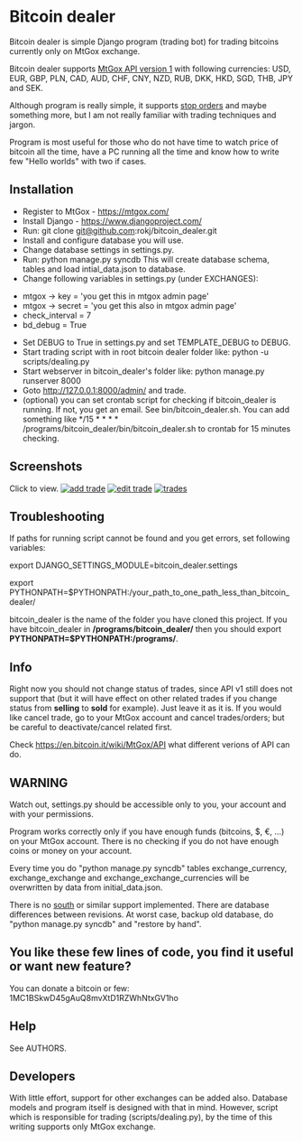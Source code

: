 Bitcoin dealer
==============

Bitcoin dealer is simple Django program (trading bot) for trading bitcoins currently only on MtGox exchange. 

Bitcoin dealer supports [MtGox API version 1](https://en.bitcoin.it/wiki/MtGox/API/HTTP/v1) with following currencies:
USD, EUR, GBP, PLN, CAD, AUD, CHF, CNY, NZD, RUB, DKK, HKD, SGD, THB, JPY and SEK.

Although program is really simple, it supports [stop orders](https://en.wikipedia.org/wiki/Order_%28exchange%29#Stop_orders) and maybe something more, but I am not really familiar with trading techniques and jargon.

Program is most useful for those who do not have time to watch price of bitcoin all the time, have a PC running all the time and know how to write few "Hello worlds" with two if cases.

Installation
------------
* Register to MtGox - https://mtgox.com/
* Install Django - https://www.djangoproject.com/
* Run: git clone git@github.com:rokj/bitcoin_dealer.git
* Install and configure database you will use.
* Change database settings in settings.py.
* Run: python manage.py syncdb This will create database schema, tables and load intial_data.json to database.
* Change following variables in settings.py (under EXCHANGES):
 - mtgox -> key = 'you get this in mtgox admin page'
 - mtgox -> secret = 'you get this also in mtgox admin page'
 - check_interval = 7
 - bd_debug = True
* Set DEBUG to True in settings.py and set TEMPLATE_DEBUG to DEBUG.
* Start trading script with in root bitcoin dealer folder like:
  python -u scripts/dealing.py
* Start webserver in bitcoin_dealer's folder like:
  python manage.py runserver 8000
* Goto http://127.0.0.1:8000/admin/ and trade.
* (optional) you can set crontab script for checking if bitcoin_dealer is running. If not, you get an email. See bin/bitcoin_dealer.sh. You can add something like */15 * * * * /programs/bitcoin_dealer/bin/bitcoin_dealer.sh to crontab for 15 minutes checking.

Screenshots
-----------

Click to view.
[![add trade](https://github.com/rokj/bitcoin_dealer/raw/master/screenshots/trade-1.png)](https://github.com/rokj/bitcoin_dealer/raw/master/screenshots/trade-1.png)
[![edit trade](https://github.com/rokj/bitcoin_dealer/raw/master/screenshots/trade-2.png)](https://github.com/rokj/bitcoin_dealer/raw/master/screenshots/trade-2.png)
[![trades](https://github.com/rokj/bitcoin_dealer/raw/master/screenshots/trades.png)](https://github.com/rokj/bitcoin_dealer/raw/master/screenshots/trades.png)

Troubleshooting
---------------
If paths for running script cannot be found and you get errors, set following variables:

export DJANGO_SETTINGS_MODULE=bitcoin_dealer.settings

export PYTHONPATH=$PYTHONPATH:/your_path_to_one_path_less_than_bitcoin_dealer/ 

bitcoin_dealer is the name of the folder you have cloned this project. If you have bitcoin_dealer in **/programs/bitcoin_dealer/** then you should export **PYTHONPATH=$PYTHONPATH:/programs/**.

Info
----
Right now you should not change status of trades, since API v1 still does not support that (but it will have effect on other related trades if you change status from **selling** to **sold** for example). Just leave it as it is. If you would like cancel trade, go to your MtGox account and cancel trades/orders; but be careful to deactivate/cancel related first.

Check https://en.bitcoin.it/wiki/MtGox/API what different verions of API can do.

WARNING
-------
Watch out, settings.py should be accessible only to you, your account and with your permissions.

Program works correctly only if you have enough funds (bitcoins, $, €, ...) on your MtGox account. There is no checking if you do not have enough coins or money on your account.

Every time you do "python manage.py syncdb" tables exchange_currency, exchange_exchange and exchange_exchange_currencies will be overwritten by data from initial_data.json.

There is no [south](http://south.aeracode.org/) or similar support implemented. There are database differences between revisions. At worst case, backup old database, do "python manage.py syncdb" and "restore by hand".

You like these few lines of code, you find it useful or want new feature? 
----------------------------------------
You can donate a bitcoin or few:
1MC1BSkwD45gAuQ8mvXtD1RZWhNtxGV1ho

Help
----
See AUTHORS.

Developers
----------
With little effort, support for other exchanges can be added also. Database models and program itself is designed with that in mind. However, script which is responsible for trading (scripts/dealing.py), by the time of this writing supports only MtGox exchange.
